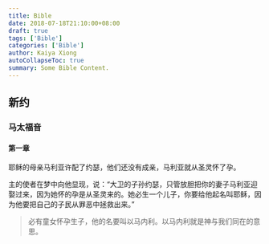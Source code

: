 ```yaml
---
title: Bible
date: 2018-07-18T21:10:00+08:00
draft: true 
tags: ['Bible']
categories: ['Bible']
author: Kaiya Xiong
autoCollapseToc: true
summary: Some Bible Content.
---
```


## 新约

### 马太福音

#### 第一章

耶稣的母亲马利亚许配了约瑟，他们还没有成亲，马利亚就从圣灵怀了孕。

主的使者在梦中向他显现，说：“大卫的子孙约瑟，只管放胆把你的妻子马利亚迎娶过来，因为她怀的孕是从圣灵来的。她必生一个儿子，你要给他起名叫耶稣，因为他要把自己的子民从罪恶中拯救出来。”

> 必有童女怀孕生子，他的名要叫以马内利。以马内利就是神与我们同在的意思。

